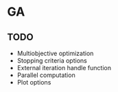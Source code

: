 # GA

## TODO
+ Multiobjective optimization
+ Stopping criteria options
+ External iteration handle function
+ Parallel computation
+ Plot options